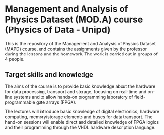 # Management and Analysis of Physics Dataset (MOD.A) course (Physics of Data - Unipd)

This is the repository of the Management and Analysis of Physics Dataset (MAPD) course, and contains the assignments given by the professor during the lessons and the homework. The work is carried out in groups of 4 people. 

## Target skills and knowledge
The aims of the course is to provide basic knowledge about the hardware for data processing, transport and storage, focusing on real-time and on-line systems and to allow hands-on programming laboratory of field-programmable gate arrays (FPGA).

The lectures will introduce basic knowledge of digital electronics, hardware computing, memory/storage elements and buses for data transport. The hand-on sessions will enable direct and detailed knowledge of FPGA logics and their programming through the VHDL hardware description language.



